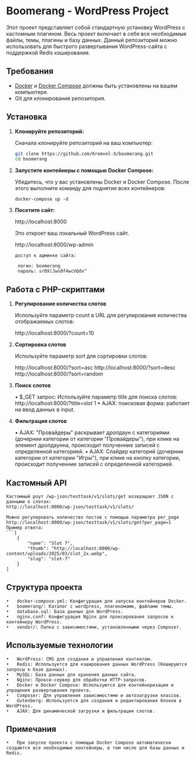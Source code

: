 # Boomerang - WordPress Project

Этот проект представляет собой стандартную установку WordPress с кастомным плагином. Весь проект включает в себя все необходимые файлы, темы, плагины и базу данных. Данный репозиторий можно использовать для быстрого развертывания WordPress-сайта с поддержкой Redis кэширования.


## Требования

- [Docker](https://www.docker.com/) и [Docker Compose](https://docs.docker.com/compose/) должны быть установлены на вашем компьютере.
- Git для клонирования репозитория.


## Установка

1. **Клонируйте репозиторий:**

   Сначала клонируйте репозиторий на ваш компьютер:
   
   ```bash
   git clone https://github.com/Kromvel-X/boomerang.git
   cd boomerang
   
2.	**Запустите контейнеры с помощью Docker Compose:**

    Убедитесь, что у вас установлены Docker и Docker Compose. После этого выполните команду для поднятия всех контейнеров:

    ```
    docker-compose up -d

3. **Посетите сайт:**

    http://localhost:8000

    Это откроет ваш локальный WordPress сайт.

    http://localhost:8000/wp-admin 

       доступ к админке сайта:

        логин: boomerang
        пароль: sr0X(Jws0f4wcVQdv^
 

## Работа с PHP-скриптами

1. **Регулирование количества слотов**

    Используйте параметр count в URL для регулирования количества отображаемых слотов:

    http://localhost:8000/?count=10


2. **Сортировка слотов**

    Используйте параметр sort для сортировки слотов:

    http://localhost:8000/?sort=asc
    http://localhost:8000/?sort=desc
    http://localhost:8000/?sort=random

3. **Поиск слотов**

    •	$_GET запрос: Используйте параметр title для поиска слотов: http://localhost:8000/?title=slot 1
    •	AJAX: поисковая форма: работает на ввод данных в input.

4. **Фильтрация слотов**

    •	AJAX: "Провайдеры" раскрывает дропдаун с категориями (дочернии категории от категории "Провайдеры"), при клике на элемент дропдаунна, происходит полученние записей с определенной категорией.
    •	AJAX: Слайдер категорий (дочернии категории от категории "Игры"), при клике на кнопку категории, происходит полученние записей с определенной категорией.


## Кастомный API ##

    Кастомный роут /wp-json/testtask/v1/slots/get возвращает JSON с данными о слотах:
    http://localhost:8000/wp-json/testtask/v1/slots/

    Можно регулировать количество постов с помощью параметра per_page
    http://localhost:8000/wp-json/testtask/v1/slots/get?per_page=1
    Пример ответа:
    ```[
        {
            "name": "Slot 7",
            "thumb": "http://localhost:8000/wp-content/uploads/2025/03/slot_2x.webp",
            "slug": "slot-7"
        }
    ]
    

## Структура проекта

    •	docker-compose.yml: Конфигурация для запуска контейнеров Docker.
    •	boomerang/: Каталог с wordpress, плагиномами, файлами темы.
    •	database.sql: База данных для WordPress.
    •	nginx.conf: Конфигурация Nginx для проксирования запросов к контейнеру WordPress.
    •	vendor/: Папка с зависимостями, установленными через Composer.

    
## Используемые технологии
    •	WordPress: CMS для создания и управления контентом.
	•	Redis: Используется для кэширования данных WordPress (Кешируются запросы к базе данных).
	•	MySQL: База данных для хранения данных сайта.
	•	Nginx: Прокси-сервер для обработки HTTP-запросов.
	•	Docker и Docker Compose: Используются для контейнеризации и упрощения развертывания проекта.
	•	Composer: Для управления зависимостями и автозагрузки классов.
	•	Gutenberg: Используется для создания и редактирования блоков в WordPress.
	•	AJAX: Для динамической загрузки и фильтрации слотов.


## Примечания
	•	При запуске проекта с помощью Docker Compose автоматически создаются все необходимые контейнеры, в том числе для базы данных и Redis.